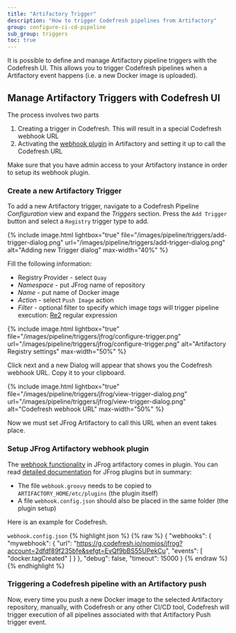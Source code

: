 ```yaml
---
title: "Artifactory Trigger"
description: "How to trigger Codefresh pipelines from Artifactory"
group: configure-ci-cd-pipeline
sub_group: triggers
toc: true
---
```


It is possible to define and manage Artifactory pipeline triggers with the Codefresh UI.
This allows you to trigger Codefresh pipelines when a Artifactory event happens (i.e. a new Docker image is uploaded).

## Manage Artifactory Triggers with Codefresh UI


The process involves two parts

1. Creating a trigger in Codefresh. This will result in a special Codefresh webhook URL
1. Activating the [webhook plugin](https://github.com/jfrog/artifactory-user-plugins/tree/master/webhook) in Artifactory and setting it up to call the Codefresh URL

Make sure that you have admin access to your Artifactory instance in order to setup its webhook plugin.

### Create a new Artifactory Trigger

To add a new Artifactory trigger, navigate to a Codefresh Pipeline *Configuration* view and expand the *Triggers* section. Press the `Add Trigger` button and select a `Registry` trigger type to add.

{% include image.html
lightbox="true"
file="/images/pipeline/triggers/add-trigger-dialog.png"
url="/images/pipeline/triggers/add-trigger-dialog.png"
alt="Adding new Trigger dialog"
max-width="40%"
%}

Fill the following information:

* Registry Provider - select `Quay`
* *Namespace* - put JFrog name of repository
* *Name* - put name of Docker image
* *Action* - select `Push Image` action
* *Filter* - optional filter to specify which image *tags* will trigger pipeline execution: [Re2](https://github.com/google/re2/wiki/Syntax) regular expression

{% include image.html
lightbox="true"
file="/images/pipeline/triggers/jfrog/configure-trigger.png"
url="/images/pipeline/triggers/jfrog/configure-trigger.png"
alt="Artifactory Registry settings"
max-width="50%"
%}

Click next and a new Dialog will appear that shows you the Codefresh webhook URL. Copy it to your clipboard. 


{% include image.html
lightbox="true"
file="/images/pipeline/triggers/jfrog/view-trigger-dialog.png"
url="/images/pipeline/triggers/jfrog/view-trigger-dialog.png"
alt="Codefresh webhook URL"
max-width="50%"
%}

Now we must set JFrog Artifactory to call this URL when an event takes place.

### Setup JFrog Artifactory webhook plugin

The [webhook functionality](https://github.com/jfrog/artifactory-user-plugins/tree/master/webhook) in JFrog artifactory comes in plugin.
You can read [detailed documentation](https://www.jfrog.com/confluence/display/RTF/User+Plugins) for JFrog plugins but in summary:

* The file `webhook.groovy` needs to be copied to `ARTIFACTORY_HOME/etc/plugins` (the plugin itself)
* A file `webhook.config.json` should also be placed in the same folder (the plugin setup)

Here is an example for Codefresh.

`webhook.config.json` 
{% highlight json %}
{% raw %}
{
 "webhooks": {
   "mywebhook": {
     "url": "https://g.codefresh.io/nomios/jfrog?account=2dfdf89f235bfe&sefgt=EvQf9bBS55UPekCu",
     "events": [
       "docker.tagCreated"
     ]
   }
 },
 "debug": false,
 "timeout": 15000
}
{% endraw %}
{% endhighlight %}



### Triggering a Codefresh pipeline with an Artifactory push

Now, every time you push a new Docker image to the selected Artifactory repository, manually, with Codefresh or any other CI/CD tool, Codefresh will trigger execution of all pipelines associated with that Artifactory Push trigger event.

